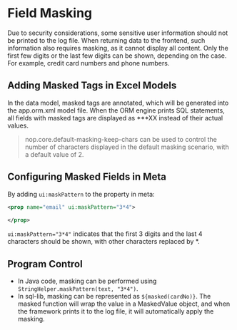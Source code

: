 # Field Masking

Due to security considerations, some sensitive user information should not be printed to the log file. When returning data to the frontend, such information also requires masking, as it cannot display all content. Only the first few digits or the last few digits can be shown, depending on the case.
For example, credit card numbers and phone numbers.

## Adding Masked Tags in Excel Models

In the data model, masked tags are annotated, which will be generated into the app.orm.xml model file. When the ORM engine prints SQL statements, all fields with masked tags are displayed as ***XX instead of their actual values.

> nop.core.default-masking-keep-chars can be used to control the number of characters displayed in the default masking scenario, with a default value of 2.

## Configuring Masked Fields in Meta

By adding `ui:maskPattern` to the property in meta:
```xml
<prop name="email" ui:maskPattern="3*4">
    
</prop>
```

`ui:maskPattern="3*4"` indicates that the first 3 digits and the last 4 characters should be shown, with other characters replaced by *.

## Program Control

* In Java code, masking can be performed using `StringHelper.maskPattern(text, "3*4")`.
* In sql-lib, masking can be represented as `${masked(cardNo)}`. The masked function will wrap the value in a MaskedValue object, and when the framework prints it to the log file, it will automatically apply the masking.
